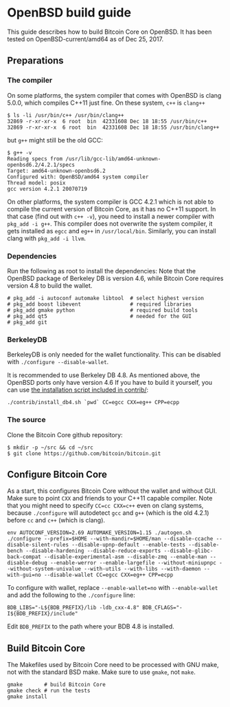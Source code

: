# OpenBSD build guide

This guide describes how to build Bitcoin Core on OpenBSD.
It has been tested on OpenBSD-current/amd64 as of Dec 25, 2017.

## Preparations

### The compiler

On some platforms, the system compiler that comes with OpenBSD is clang 5.0.0,
which compiles C++11 just fine. On these system, `c++` is `clang++`

```shell
$ ls -li /usr/bin/c++ /usr/bin/clang++
32869 -r-xr-xr-x  6 root  bin  42331608 Dec 18 18:55 /usr/bin/c++
32869 -r-xr-xr-x  6 root  bin  42331608 Dec 18 18:55 /usr/bin/clang++
```

but `g++` might still be the old GCC:

```shell
$ g++ -v
Reading specs from /usr/lib/gcc-lib/amd64-unknown-openbsd6.2/4.2.1/specs
Target: amd64-unknown-openbsd6.2
Configured with: OpenBSD/amd64 system compiler
Thread model: posix
gcc version 4.2.1 20070719
```

On other platforms, the system compiler is GCC 4.2.1 which is not able to compile
the current version of Bitcoin Core, as it has no C++11 support.
In that case (find out with `c++ -v`), you need to install a newer compiler
with `pkg_add -i g++`. This compiler does not overwrite the system compiler,
it gets installed as `egcc` and `eg++` in `/usr/local/bin`.
Similarly, you can install clang with `pkg_add -i llvm`.

### Dependencies

Run the following as root to install the dependencies:
Note that the OpenBSD package of Berkeley DB is version 4.6,
while Bitcoin Core requires version 4.8 to build the wallet.

```shell
# pkg_add -i autoconf automake libtool  # select highest version
# pkg_add boost libevent                # required libraries
# pkg_add gmake python                  # required build tools
# pkg_add qt5                           # needed for the GUI
# pkg_add git
```

### BerkeleyDB

BerkeleyDB is only needed for the wallet functionality.
This can be disabled with `./configure --disable-wallet`.

It is recommended to use Berkeley DB 4.8.
As mentioned above, the OpenBSD ports only have version 4.6
If you have to build it yourself, you can use
[the installation script included in contrib/](contrib/install_db4.sh):

```
./contrib/install_db4.sh `pwd` CC=egcc CXX=eg++ CPP=ecpp
```

### The source

Clone the Bitcoin Core github repository:

```
$ mkdir -p ~/src && cd ~/src
$ git clone https://github.com/bitcoin/bitcoin.git
```

## Configure Bitcoin Core

As a start, this configures Bitcoin Core without the wallet and without GUI.
Make sure to point `CXX` and friends to your C++11 capable compiler.
Note that you might need to specify `CC=cc CXX=c++` even on clang systems,
because `./configure` will autodetect `gcc` and `g++` (which is the old 4.2.1)
before `cc` and `c++` (which is clang).

```
env AUTOCONF_VERSION=2.69 AUTOMAKE_VERSION=1.15 ./autogen.sh
./configure --prefix=$HOME --with-mandir=$HOME/man --disable-ccache --disable-silent-rules --disable-upnp-default --enable-tests --disable-bench --disable-hardening --disable-reduce-exports --disable-glibc-back-compat --disable-experimental-asm --disable-zmq --enable-man --disable-debug --enable-werror --enable-largefile --without-miniupnpc --without-system-univalue --with-utils --with-libs --with-daemon --with-gui=no --disable-wallet CC=egcc CXX=eg++ CPP=ecpp
```

To configure with wallet, replace `--enable-wallet=no` with `--enable-wallet`
and add the following to the `./configure` line:

```
BDB_LIBS="-L${BDB_PREFIX}/lib -ldb_cxx-4.8" BDB_CFLAGS="-I${BDB_PREFIX}/include"
```

Edit `BDB_PREFIX` to the path where your BDB 4.8 is installed.

## Build Bitcoin Core

The Makefiles used by Bitcoin Core need to be processed with GNU make,
not with the standard BSD make. Make sure to use `gmake`, not `make`.

```
gmake		# build Bitcoin Core
gmake check	# run the tests
gmake install
```
